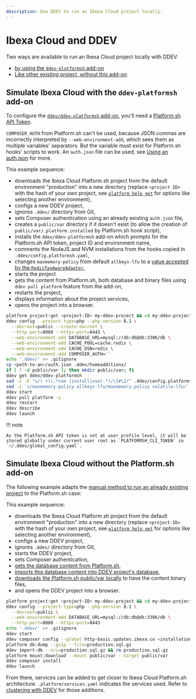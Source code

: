 ```yaml
---
description: Use DDEV to run an Ibexa Cloud project locally.
---
```


# Ibexa Cloud and DDEV

Two ways are available to run an Ibexa Cloud project locally with DDEV:

- [by using the `ddev-platformsh` add-on](#simulate-ibexa-cloud-with-the-ddev-platformsh-add-on)
- [Like other existing project, without this add-on](#simulate-ibexa-cloud-without-the-platformsh-add-on).

## Simulate Ibexa Cloud with the `ddev-platformsh` add-on

To configure the [`ddev/ddev-platformsh` add-on](https://github.com/ddev/ddev-platformsh), you'll need a [Platform.sh API Token](https://docs.platform.sh/administration/cli/api-tokens.html).

`COMPOSER_AUTH` from Platform.sh can't be used, because JSON commas are incorrectly interpreted by `--web-environment-add`, which sees them as multiple variables' separators.
But the variable must exist for Platform.sh hooks' scripts to work. An `auth.json` file can be used, see [Using an auth.json](install_using_ddev.md#using-an-authjson) for more.

This example sequence:

- downloads the Ibexa Cloud Platform.sh project from the default environment "production" into a new directory (replace `<project-ID>` with the hash of your own project, see [`platform help get`](https://docs.platform.sh/administration/cli.html#3-use) for options like selecting another environment),
- configs a new DDEV project,
- ignores `.ddev/` directory from Git,
- sets Composer authentication using an already existing `auth.json` file,
- creates a `public/var` directory if it doesn't exist (to allow the creation of `public/var/.platform.installed` by Platform.sh hook script),
- installs the `ddev/ddev-platformsh` add-on which prompts for the Platform.sh API token, project ID and environment name,
- comments the NodeJS and NVM installations from the hooks copied in `.ddev/config.platformsh.yaml`,
- changes `maxmemory-policy` from default `allkeys-lfu` to a [value accepted by the `RedisTagAwareAdapter`](https://github.com/symfony/cache/blob/5.4/Adapter/RedisTagAwareAdapter.php#L95),
- starts the project
- gets the content from Platform.sh, both database and binary files using `ddev pull platform` feature from the add-on,
- restarts the project,
- displays information about the project services,
- opens the project into a browser.

```bash
platform project:get <project-ID> my-ddev-project && cd my-ddev-project
ddev config --project-type=php --php-version 8.1 \
  --docroot=public --create-docroot \
  --http-port=8080 --https-port=8443 \
  --web-environment-add DATABASE_URL=mysql://db:db@db:3306/db \
  --web-environment-add CACHE_POOL=cache.redis \
  --web-environment-add CACHE_DSN=redis \
  --web-environment-add COMPOSER_AUTH=''
echo '.ddev/' >> .gitignore
cp <path-to-an>/auth.json .ddev/homeadditions/
if [ ! -d public/var ]; then mkdir public/var; fi
ddev get ddev/ddev-platformsh
sed -i -E "s/( +)(.*nvm (install|use).*)/\1#\2/" .ddev/config.platformsh.yaml
sed -i 's/maxmemory-policy allkeys-lfu/maxmemory-policy volatile-lfu/' .ddev/redis/redis.conf
ddev start
ddev pull platform -y
ddev restart
ddev describe
ddev launch
```

!!! note

    As the Platform.sh API token is set at user profile level, it will be stored globally under current user root as `PLATFORMSH_CLI_TOKEN` in `~/.ddev/global_config.yaml`.

## Simulate Ibexa Cloud without the Platform.sh add-on

The following example adapts the [manual method to run an already existing project](install_using_ddev.md#run-an-already-existing-project) to the Platform.sh case:

This example sequence:

- downloads the Ibexa Cloud Platform.sh project from the default environment "production" into a new directory (replace `<project-ID>` with the hash of your own project, see [`platform help get`](https://docs.platform.sh/administration/cli.html#3-use) for options like selecting another environment),
- configs a new DDEV project,
- ignores `.ddev/` directory from Git,
- starts the DDEV project,
- sets Composer authentication,
- [gets the database content from Platform.sh](https://docs.platform.sh/add-services/mysql.html#exporting-data),
- [imports this database content into DDEV project's database](https://ddev.readthedocs.io/en/latest/users/usage/database-management/#database-imports),
- [downloads the Platform.sh public/var locally](https://docs.platform.sh/development/file-transfer.html#transfer-a-file-from-a-mount) to have the content binary files,
- and opens the DDEV project into a browser.

```bash
platform project:get <project-ID> my-ddev-project && cd my-ddev-project
ddev config --project-type=php --php-version 8.1 \
  --docroot=public \
  --web-environment-add DATABASE_URL=mysql://db:db@db:3306/db \
  --http-port=8080 --https-port=8443
echo '.ddev/' >> .gitignore
ddev start
ddev composer config --global http-basic.updates.ibexa.co <installation-key> <token-password>
platform db:dump --gzip --file=production.sql.gz
ddev import-db --src=production.sql.gz && rm production.sql.gz
platform mount:download --mount public/var --target public/var
ddev composer install
ddev launch
```

From there, services can be added to get closer to Ibexa Cloud Platform.sh architecture.
`.platform/services.yaml` indicates the services used.
Refer to [clustering with DDEV](clustering_using_ddev.md) for those additions.

